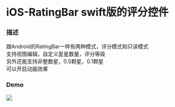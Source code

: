 # iOS-RatingBar swift版的评分控件
### 描述
跟Android的RatingBar一样有两种模式，评分模式和只读模式<br />
支持视图编辑，自定义星星数量，评分等级<br />
另外还能支持非整数星，0.5颗星，0.1颗星<br />
可以开启动画效果
### Demo

![](https://github.com/saiwu-bigkoo/iOS-RatingBar/blob/master/preview/ratingbardemo.gif)
